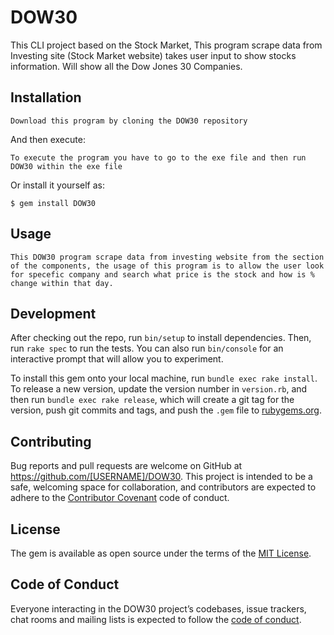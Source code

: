 # DOW30

This CLI project based on the Stock Market, This program scrape data from Investing site (Stock Market website) takes user input to show stocks information. Will show all the Dow Jones 30 Companies. 

## Installation

    Download this program by cloning the DOW30 repository 

And then execute:

    To execute the program you have to go to the exe file and then run DOW30 within the exe file

Or install it yourself as:

    $ gem install DOW30

## Usage
    This DOW30 program scrape data from investing website from the section of the components, the usage of this program is to allow the user look for specefic company and search what price is the stock and how is % change within that day.
## Development

After checking out the repo, run `bin/setup` to install dependencies. Then, run `rake spec` to run the tests. You can also run `bin/console` for an interactive prompt that will allow you to experiment.

To install this gem onto your local machine, run `bundle exec rake install`. To release a new version, update the version number in `version.rb`, and then run `bundle exec rake release`, which will create a git tag for the version, push git commits and tags, and push the `.gem` file to [rubygems.org](https://rubygems.org).

## Contributing

Bug reports and pull requests are welcome on GitHub at https://github.com/[USERNAME]/DOW30. This project is intended to be a safe, welcoming space for collaboration, and contributors are expected to adhere to the [Contributor Covenant](http://contributor-covenant.org) code of conduct.

## License

The gem is available as open source under the terms of the [MIT License](https://opensource.org/licenses/MIT).

## Code of Conduct

Everyone interacting in the DOW30 project’s codebases, issue trackers, chat rooms and mailing lists is expected to follow the [code of conduct](https://github.com/[USERNAME]/DOW30/blob/master/CODE_OF_CONDUCT.md).
